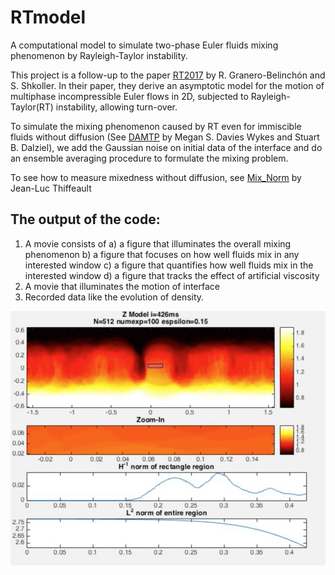 # RTmodel
A computational model to simulate two-phase Euler fluids mixing phenomenon by Rayleigh-Taylor instability.

This project is a follow-up to the paper [RT2017](https://arxiv.org/abs/1605.04259) by R. Granero-Belinchón and S. Shkoller. In their paper, they derive an asymptotic model for the motion of multiphase incompressible Euler flows in 2D, subjected to Rayleigh-Taylor(RT) instability, allowing turn-over.

To simulate the mixing phenomenon caused by RT even for immiscible fluids without diffusion (See [DAMTP](https://www.youtube.com/watch?v=NI85oC-3mJ0) by Megan S. Davies Wykes and Stuart B. Dalziel), we add the Gaussian noise on initial data of the interface and do an ensemble averaging procedure to formulate the mixing problem.

To see how to measure mixedness without diffusion, see [Mix_Norm](https://arxiv.org/abs/1105.1101) by Jean-Luc Thiffeault

## The output of the code:
1. A movie consists of 
   a) a figure that illuminates the overall mixing phenomenon
   b) a figure that focuses on how well fluids mix in any interested window
   c) a figure that quantifies how well fluids mix in the interested window
   d) a figure that tracks the effect of artificial viscosity
2. A movie that illuminates the motion of interface
3. Recorded data like the evolution of density.

![RT Mixing](movie6.png)

